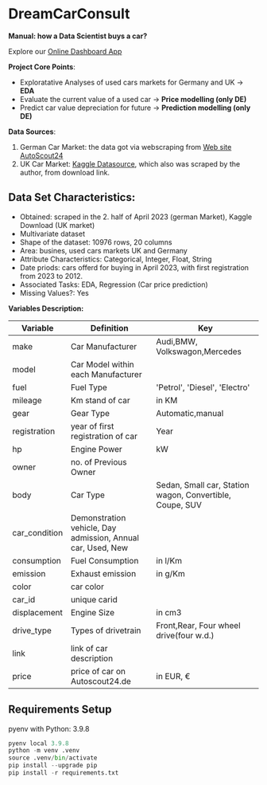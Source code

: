 # DreamCarConsult
**Manual: how a Data Scientist buys a car?**

Explore our [Online Dashboard App](https://yuliya-m-hh-dreamcarconsult-streamlitapp-jr65kt.streamlit.app/) 

**Project Core Points**:
- Exploratative Analyses of used cars markets for Germany and UK -> **EDA**
- Evaluate the current value of a used car -> **Price modelling (only DE)**
- Predict car value depreciation for future -> **Prediction modelling (only DE)**

**Data Sources**:
1. German Car Market: the data got via webscraping from [Web site AutoScout24](https://www.autoscout24.de/)
2. UK Car Market: [Kaggle Datasource](https://www.kaggle.com/datasets/adityadesai13/used-car-dataset-ford-and-mercedes?select=audi.csv), which also was scraped by the author, from download link. 

## Data Set Characteristics:

- Obtained: scraped in the 2. half of April 2023 (german Market), Kaggle Download (UK market)
- Multivariate dataset
- Shape of the dataset: 10976 rows, 20 columns
- Area: busines, used cars markets UK and Germany
- Attribute Characteristics: Categorical, Integer, Float, String
- Date priods: cars offerd for buying in April 2023, with first registration from 2023 to 2012.
- Associated Tasks: EDA, Regression (Car price prediction)
- Missing Values?: Yes

**Variables Description:**

|Variable|Definition   | Key  |
|---|---|---|
|make |Car Manufacturer  |   Audi,BMW, Volkswagon,Mercedes|
|model|Car Model within each Manufacturer| |
|fuel|Fuel Type|'Petrol', 'Diesel', 'Electro'|
|mileage|Km stand of car|in KM|
|gear|Gear Type |Automatic,manual|
|registration|year of first registration of car|Year|
|hp|Engine Power|kW|
|owner|no. of Previous Owner ||
|body|Car Type|Sedan, Small car, Station wagon, Convertible, Coupe, SUV|
|car_condition|Demonstration vehicle, Day admission, Annual car, Used, New||
|consumption|Fuel Consumption|in l/Km|
|emission|Exhaust emission|in g/Km|
|color|car color||
|car_id|unique carid||
|displacement|Engine Size|in cm3|
|drive_type|Types of drivetrain|Front,Rear, Four wheel drive(four w.d.)|
|link|link of car description||
|price|price of car on Autoscout24.de| in EUR, €|

## Requirements Setup
pyenv with Python: 3.9.8
```python
pyenv local 3.9.8
python -m venv .venv
source .venv/bin/activate
pip install --upgrade pip
pip install -r requirements.txt
```
